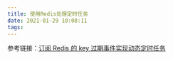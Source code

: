 ```yaml
---
title: 使用Redis处理定时任务
date: 2021-01-29 10:08:11
tags:
---
```


参考链接：[订阅 Redis 的 key 过期事件实现动态定时任务](https://crazyfzw.github.io/2019/04/09/redis-keyspace-notifications/)
